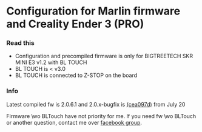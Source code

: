 # Configuration for Marlin firmware and Creality Ender 3 (PRO)

### Read this
- Configuration and precompiled firmware is only for BIGTREETECH SKR MINI E3 v1.2 with BL TOUCH
- BL TOUCH is < v3.0
- BL TOUCH is connected to Z-STOP on the board

### Info
Latest compiled fw is 2.0.6.1 and 2.0.x-bugfix is [(cea097d)](https://github.com/MarlinFirmware/Marlin/commits/bugfix-2.0.x) from July 20

Firmware \wo BLTouch have not priority for me. If you need fw \wo BLTouch or another question, contact me over [facebook group](https://www.facebook.com/groups/250076019468348/).
